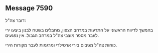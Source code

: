 ## Message 7590

דובר צה"ל:

בהמשך לדיווח הראשוני על התרעות במרחב הצפון, מחבלים בשטח לבנון ביצעו ירי לעבר מספר מוצבי צה"ל במרחב הגבול. אין נפגעים.

כוחות צה"ל מגיבים בירי ארטילרי ומרגמות לעבר מקורות הירי.

